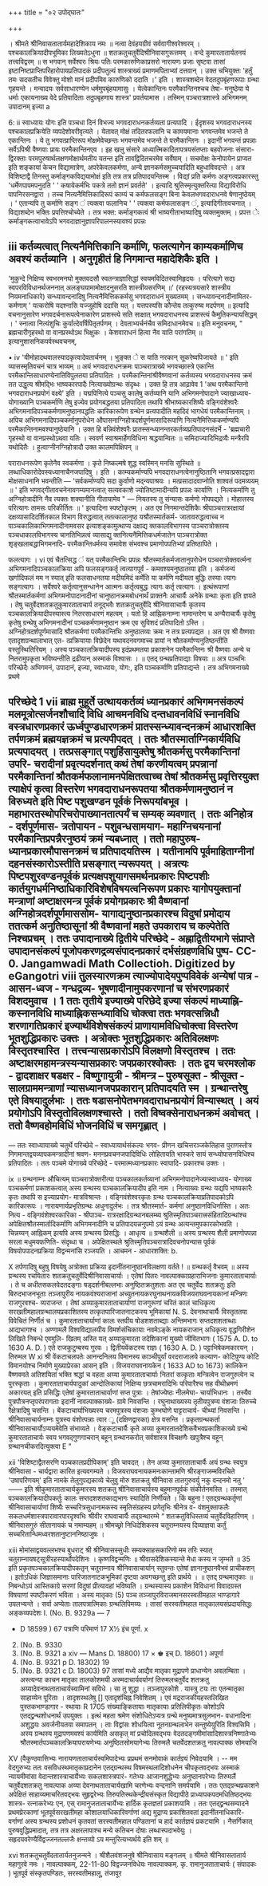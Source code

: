 +++
title = "०२ उपोद्घातः"

+++

। श्रीमते श्रीनिवासतातार्यमहादेशिकाय नमः ॥ 
नत्वा देवंहयग्रीवं सर्ववागीश्वरेश्वरम् । पश्चकालक्रियादीपभूमिका लिख्यतेऽधुना ॥ 
शतक्रतुचतुर्वेदिश्रीनिवासगुरूत्तमम् । वन्दे कुमारतातार्यतनयं तत्त्वविद्वरम् ॥ 
स भगवान् सर्वेश्वरः श्रियः पतिः परमकारुणिकाप्रसरो नारायणः प्रजाः सृष्टवा तासां इष्टानिष्टप्राप्तिपरिहारोपायप्रतिपादकं प्रदीपतुल्यं शास्त्राख्यं प्रमाणमपिताभ्यां दत्तवान् । उक्त चभियुक्तः 
'हर्तुं तमः सदसतीच विवेक्तु मोशो 
मानं प्रदीपमिव कारुणिको ददाति ।' 
इति । 
शास्त्रशब्देन वेदतदुपबृंहणरूपाः ग्रन्था गृहयन्ते । मन्वादयः सर्वसाधारण्येन धर्ममुपबृंहयामासुः । येत्वेकान्तिनः परमैकान्तिनश्चच तेषा- मनुष्ठेया ये धर्माः एकायनाख्य वेदे प्रतिपादिताः तदुपबृहणाय शास्त्र' प्रवर्तयामास । तस्मिन् पञ्चरात्रशास्त्रे अभिगमनम् उपादानम् इज्या 
a 
 
6: 
ii 
स्वाध्यायः योगः इति पञ्चधा दिनं विभज्य भगवदाराधनकर्तव्यता प्रत्यपादि । ईदृशस्य भगवदाराधनस्य पश्चकालप्रक्रियेति व्यपदेशोवरीवृत्यते । येतावत् मोक्षं तदितरफलानि च कामयमानाः भगवन्तमेव भजन्ते ते एकान्तिनः । ये तु भगवत्प्राप्तिरूप मोक्षमेवेच्छन्तः भगवन्तमेव भजन्ते ते परमैकान्तिनः । इदानीं भगवन्तं प्रपन्नाः सर्वेऽपिश्री वैष्णवाः प्रायः 
परमैकान्तिनएव । 
इह खलु संसारे अध्यात्मिकादितापत्रयसंतप्ताः बहवोजनाः संसारा- द्विरक्ताः परमपुरुषार्थलक्षणमोक्षार्थमतीय यतन्त इति तावद्विदितचरमेव सर्वेषाम् । सचमोक्षः केनोपायेन प्राप्यत इति शङ्कायां केचन विद्यामात्रेण, अपरेकेवलकर्मणा, अन्ये ज्ञानकर्मसमुच्चयादिति बहुधाविवदन्ते । अत्र विशिष्टाद्वै तिनस्तु कर्माङ्गकविद्ययामोक्षं इति तत्र तत्र प्रतिपादयन्तिस्म । विद्यां प्रति कर्मणः अङ्गत्वप्रकारस्तु 'धर्मेणपापमपनुदति ' ' कषायेकर्मभिः पकत्रे ततो ज्ञानं प्रवर्तते' । इत्यादि श्रुतिस्मृत्युक्तरित्या विद्याविरोधि पापनिरसनद्वारा । तच्च नित्यनैमित्तिकादिरूपं काम्यं च कर्मफलसङ्ग बिना केवलभगवदाराधनवे षेणानुष्ठेयम् । ' एतान्यपि तु कर्माणि सङ्ग 
 ं त्यक्त्वा फलानिच ' ' त्यक्त्वा कर्मफलासङ्ग ं, इत्यादिगीतावचनात् । विद्याशब्देन भक्तिः प्रपत्तिश्चोच्येते । 
तत्र भक्त: कर्माङ्गकत्वं श्री भाष्यगीताभाष्यादिषु व्यक्तमुक्तम् । प्रपत्त ेः कर्माङ्गकत्वाभावेऽपि भगवदाज्ञानुज्ञापरिपालनस्यावश्यं प्रपन्नः 
 
iii 
कर्तव्यत्वात् नित्यनैमित्तिकानि कर्माणि, फलत्यागेन काम्यकर्माणिच अवश्यं 
कर्तव्यानि । अनुगृहीतं हि निगमान्त महादेशिकैः 
इति । 
- 
'मुकुन्दे निक्षिप्य स्वभरमनघो मुक्तवदसौ 
स्वतन्त्राज्ञासिद्धां स्वयमविदितस्वामिहृदयः । परित्यागे सद्यः स्वपरविविधानर्थजननात् 
अलङ्घयामामोक्षादनुसरति शास्त्रीयसरणिम् ॥' 
(रहस्यत्रयसारे शास्त्रीय नियमनाधिकारे) 
सन्ध्यावन्दनादिषु 
नित्यनैमित्तिककर्मसु भगवदाराधनं मुख्यतमम् । सन्ध्यावन्दनादीनामितर- 
कर्मणाम् 
' यत्करोषि यदश्नासि यज्जुहोषि ददासि यत् । यत्तपस्यसि कौन्तेय तत्कुरुष्व मदर्पणम् ॥ 
इत्यादि वचनानुसारेण भगवदर्चनारूपत्वेनाकारेण प्राशस्त्ये सति साक्षात् भगवदाराधनस्य प्राशस्त्यं कैमुतिकन्यायसिद्धम् । 
' स्नात्वा नित्यंशुचिः कुर्यात्देवर्षिपितृतर्पणम् । 
देवताभ्यर्चनंचैव समिदाधानमेवच ॥ 
इति मनुवचनम्, 
" 
ब्रह्मचारीगृहस्थो वा वानप्रस्थोऽथ भिक्षुकः । केशवाराधनं हित्वा नैव याति परांगतिम् ॥ 
इत्यानुशासनिकपर्वस्थवचनम्, 
 
• 
iv 
'यीमोहादथवालस्यादकृत्वादेवतार्चनम् । 
भुङ्क्त े स याति नरकान् सूकरेष्वपिजायते ॥ ' 
इति व्यासस्मृतिवचनं चात्र भाव्यम् ॥ 
अयं भगवदाराधनक्रमः पाञ्चरात्राख्ये भगवच्छास्त्रे एकान्ति परमैकान्तिसाधारण्येनातिविपुलतया प्रतिपादितः । परमैकान्तिनांश्रीवैष्णवानां कर्तव्यस्य भगवदाराधनस्य क्रमं तत उद्धृत्य श्रीमद्भिः भाष्यकारपादैः नित्याख्योग्रन्थः संदृब्धः । उक्त हि तत्र आढ़ावेव 
1 
'अथ परमैकान्तिनो भगवदाराधनप्रयोगं वक्ष्ये' इति । 
यद्मपिनित्ये पञ्चसु कालेषु कर्तव्यानि यानि अभिगमनोपादाने ज्याखाध्याय- योगाख्यानि पञ्चकर्माणि तेषु इज्येव प्रयोगबद्धतया प्रतिपादिता तथापि श्रीभाष्यकारशिष्यैः वङ्गिवंशेश्वरैः अभिगमनादिपञ्चकर्मणामनुष्ठानपद्धतिः कारिकारूपेण ग्रन्थेन प्रत्यपादीति महदिदं भागधेयं परमैकान्तिनाम् । अपिच अभिगमनादिपञ्चकर्मानुपरोधेन औपासनाग्निहोत्रदर्शपूर्णमासादिरूपाणि नित्यनैमित्तिककर्माण्यपि परमैकान्तिनामवश्यानुष्ठेयानि । 
उक्त हि बन्निवंशेश्वरैः प्रातस्सन्ध्यानन्तरकर्तव्यप्रतिपादनसंदर्भे - 'ब्रह्मचारी गृहस्थो वा वानप्रस्थोऽथवा यतिः । 
स्ववर्ण स्वाश्रमार्हेणविधिना श्रद्धयान्वितः ॥ समिदाज्यादिभिद्रव्यैः मन्त्रैरपि यथोदितैः । हुत्वाग्नीनग्निहोत्रादौ उक्त कालमपिक्षिपन् ॥ 
 
पराराधनरूपेण कृतेनैव स्वकर्मणा । 
कृते निष्कल्मषे शुद्ध स्वस्मिन् मनसि सुस्थिते ॥ 
लब्धाधिकारोदेवस्यध्यानाचैनजपादिषु । 
इति । 
काम्यकर्माण्यपि भगवदाराधनत्वेनानुष्ठितानि भगवत्प्रसादद्वारा मोक्षसाधनानि 
भवन्तीति 
— 
'सर्वकर्माण्यपि सदा कुर्वाणो मद्न्यपाश्रयः । मत्प्रसादादवाप्नोति शाश्वतं पदमव्ययम् ॥ ' 
इति भगवद्गीतावचनेनावगम्यमानत्वात् सत्यवकाशे ज्योतिष्टामादीन्यपि प्रपन्नः कार्याणि । नित्यकर्माणि तु अग्निहोत्रादीनि नैव त्यक्तः शक्यानीति गीतायामेव 
" 
— 
नियतस्य तु संन्यासः कर्मणो नोपपद्यते । मोहात्तस्य परित्यागः तामसः परिकीर्तितः ॥ ' 
इत्यादिना स्पष्टोकृतम् । अत एव निगमान्तदेशिकैः श्रीपाञ्चरात्ररक्षायां दक्षव्यासादिदर्शितकाल विभाग विरुद्धत्वात् ततत्कालानुष्ठ यश्रौतस्मार्तकर्म- जातावरुद्धत्वाच्च न पाञ्चकालिकाभिगमनादीनामवसर इत्याशङ्कामुत्थाप्य दक्षाद्य क्तकालविभागस्य पाञ्चरात्रोक्तस्य पञ्चधाकालविभागस्य चानतिभिन्नत्वं व्यासाद्यु क्तनित्यनैमित्तिकधर्मजातेन पाञ्चरात्रोक्त शृङ्खलाबद्धाभिगमनादि- परमैकान्तिधर्मस्य समावेश संभवश्च प्रमाणोपपतिभ्यां प्रतिष्ठापिते । 
 
फलत्यागः । 
vi 
एवं चैतत्सिद्ध ं यत् परमैकान्तिभिः प्रपन्नः श्रौतस्मार्तकर्मजातानुपरोधेन पञ्चरात्रोक्तवर्त्मना अभिगमनादिपञ्चकालक्रिया अपि फलसङ्गकर्तृ त्वत्यागपूर्व - कमवश्यमनुष्ठातव्या इति । कर्मजन्यं खर्गादिफलं मम न स्यात् इति फलसाधनतया मदीयमिदं कर्मेति या कर्मणि मदीयता बुद्धिः तस्याः त्यागः सङ्गत्यागः । सर्वेश्वरे कर्तृत्वानुसन्धानेन आत्मनः कर्तृत्वबुद्धः त्यागः कर्तृ त्वत्यागः । इत्थंरूपाणां श्रौतस्मार्तकर्मणां अभिगमनोपादानादीनां चानुष्ठानक्रमबोधनार्थं प्राक्तनैः आचार्यैः अनेके ग्रन्थाः कृता इति ज्ञयते । तेषु चतुर्वेदशतक्रतुकुमारताताचार्य तनूद्भवैः शतक्रतुचतुर्वेदि श्रीनिवासाचार्यैः कृतस्य पञ्चकालक्रियादीपस्यास्त्य नितरसाधारणं महत्वम् । यतो हि आह्निकनाम्ना नामान्तरेण च अन्यैराचार्यैः कृतेषु 
कृतेषु ग्रन्थेषु अभिगमनादीनां पञ्चकर्मणामनुष्ठान क्रम एव सुविशदं प्रतिपादितो ऽस्ति । अग्निहोत्रदर्शपूर्णमासादि श्रौतकर्मणां परमैकान्तिभिः अनुष्ठातव्यः क्रमः न तत्र प्रत्यपद्यत । अत एव श्री वैष्णवाः एतादृशग्रन्थालाभात् एत- त्प्रक्रियायाः विछेदेन यथावदनवगमाच्च प्रायां न श्रौतकर्माण्यनुतिष्ठन्तीति वस्तुस्थितिरियम् । अस्य पञ्चकालक्रियादीपस्य इदंप्रथमतया प्रकाशनेन परमैकान्तिनः श्री वैष्णवाः अन्ये च नितरामुपकृता भविष्यन्तीति द्रढीयान् अस्माकं विश्वासः । 
॥ एतद् ग्रन्थप्रतिपाद्याः विषयाः ॥ 
अत्र पञ्चभिः परिच्छेदैः अभिगमनं, उपादानं, इज्या, स्वाध्यायः, योग:, इति पञ्चकर्माणि प्रतिपाद्यन्ते । तत्र अभिगमनाख्ये प्रथमे 
 
परिच्छेदे 
1 
vii 
ब्राह्म मुहूर्ते उत्थायकर्तव्यं ध्यानप्रकारं अभिगमनसंकल्पं मलमूत्रोत्सर्जनशौचादि विधि आचमनविधि दन्तधावनविधिं स्नानविधि वस्त्रधारणप्रकारं ऊर्ध्वपुण्डधारणक्रमं प्रातस्सन्ध्यावन्दनक्रमं आधारशक्ति तर्पणक्रमं ब्रह्मयज्ञक्रमं च प्रत्यपीपदत् । ततः श्रौतस्मार्ताग्निकार्यविधि प्रत्यपादयत् । तत्प्रसङ्गात् पशुहिंसायुक्तेषु श्रौतकर्मसु परमैकान्तिनां उपरि- चरादीनां प्रवृत्यदर्शनात् कथं तेषां करणीयत्वम् प्रपन्नानां परमैकान्तिनां श्रौतकर्मफलानामनपेक्षितत्वाच्च तेषां श्रौतकर्मसु प्रवृत्तिरयुक्त त्याक्षेपं कृत्वा विस्तरेण भगवदाराधनरूपतया श्रौतकर्मणामनुष्ठानं न विरुध्यते इति पिष्ट पशुखण्डन पूर्वकं निरूपयांबभूव । महाभारतस्थोपरिचरोपाख्यानतात्पर्यं च सम्यक् व्यवणात् । ततः अनिहोत्र - दर्शपूर्णमास- त्रतोपायन - पशुवन्धसामयाग- महाग्निचयनानां परमैकान्तिप्रपन्नैरनुष्ठयं क्रमं न्यबध्नात् । ततो महापुरुष- ध्यानप्रकारमौपासनक्रमं च प्रतिपादयतिस्म । यतीनामपि पूर्वमाहिताग्नीनां दहनसंस्कारोऽस्तीति प्रसङ्गात् न्यरूपयत् । 
अत्रत्यः पिष्टपशुरवण्डनपूर्वकं प्रत्यक्षपशुयागसमर्थनप्रकारः पिष्टपशीः कार्तयुगधर्मनिष्ठाधिकारिविशेषविषयत्वनिरूपण प्रकारः यागोपयुक्तानां मन्त्राणां अष्टाक्षरमन्त्र पूर्वकं प्रयोगप्रकारः श्री वैष्णवानां अग्निहोत्रदर्शपूर्णमाससोम- यागाद्यनुष्ठानप्रकारश्च विदुषां प्रमोदाय ततत्कर्म अनुतिष्ठासूनां श्री वैष्णवानां महते उपकाराय च कल्पेतेति निश्चप्रचम् । 
ततः उपादानाख्ये द्वितीये परिच्छेदे - अह्नाद्वितीयभागे संप्राप्ते उपादानसंकल्पं पूजोपकरणद्रव्यसंपादनप्रकारं दर्भसंग्रहणविधि पुष्प- 
CC-0. Jangamwadi Math Collectioh. Digitized by eGangotri 
viii 
तुलस्यारणक्रम त्याज्योपादेयपुप्पविवेकं अन्येषां पात्र - आसन-ध्वज - गन्धद्रव्य- भूषणादीनामुपकरणानां च संभरणप्रकारं विशदमुवाच । 
1 
ततः तृतीये इज्याख्ये परिछेदे इज्या संकल्पं माध्याह्नि- कस्नानविधि माध्याह्निकसन्ध्याविधि चोक्त्वा ततः भगवत्सन्निधौ शरणागतिप्रकारं इज्यार्थविशेषसंकल्पं प्राणायामविधिचोक्त्वा विस्तरेण भूतशुद्धिप्रकारः उक्तः । अत्रोक्तः भूतशुद्धिप्रकारः अतिविलक्षणः विस्तृतश्चास्ति । तत्त्वन्यासप्रकारोऽपि विलक्षणो विस्तृतश्च । ततः 
अष्टाक्षरमहामन्त्रस्यन्यासप्रकारः जपप्रकारश्वोक्तः । ततः द्वय चरमश्लोक - द्वादशाक्षर षडक्षर - विष्णुगायुत्री - श्रीमन्त्र – पुरुषसूक्त - श्रीसूक्त - सालग्राममन्त्राणां न्यासध्यानजपप्रकारान् प्रतिपादयति स्म । ग्रन्थान्तरेषु एते विषयादुर्लभाः । ततः षडासनोपेतभगवदाराधनप्रयोगं विन्यास्थत् । अयं प्रयोगोऽपि विस्तृतोविलक्षणश्चास्ते । ततो विष्वक्सेनाराधनक्रमं अवोचत् । ततो वैष्णवहोमविधिं भोजनविधिं च समगृह्णात् । 
- 
— 
ततः स्वाध्यायाख्ये चतुर्थे परिच्छेदे – स्वाध्यायार्थसंकल्पः भगव- प्रीणन खचित्तरञ्जकेतिहास पुराणस्तोत्र निगमान्तद्वयव्यापकमन्त्रादीनां श्रवण- मननप्रवचनजपादिविधिः लोहितायति भास्करे सायं सन्ध्योपासनविधिश्च प्रतिपादितः । 
ततः पञ्चमे योगाख्ये परिच्छेदे - परमात्मध्यानप्रकारः स्वापादि- 
प्रकारश्च उक्तः । 
 
ix 
॥ ग्रन्थनाम्नः औचित्यम् 
पाञ्चरात्रोक्तरीत्या पञ्चकालकर्तव्यानां अभिगमनोपादानेज्यास्वाध्याय- योगाख्य पञ्चकर्मणां प्रकाशकत्वात् अस्य ग्रन्थस्य पञ्चकालक्रियादीप इति नाम । नित्याख्यः ग्रन्थः यद्यपि भाष्यकारैः कृतः तथापि स इज्याप्रयोग- 
मात्रविश्रान्तः । वङ्गिवंशेश्वरकृतः ग्रन्थः पञ्चकालक्रियाप्रतिपादकोऽपि कारिकारूपः । नारायणार्यप्रभृतिग्रन्थः अधुनादुर्लभः । तत्र श्रौतस्मार्त- कर्मणां अनुष्ठानविधिर्नास्ति । अतः नित्य - वङ्गिवंशेश्वरकारिका - श्रीपाञ्च- रात्ररक्षादिग्रन्थानबलम्ब्य श्रुतिस्मृतिपाञ्चरात्त्रसंहितादिग्रन्थांश्च अपेक्षितश्रौतस्मार्तादिकर्माणि अभिगमनादीनि च प्रतिपादयन्ननुपमो ऽयं ग्रन्थः अत्यन्तमुपकारकोभवति । चिन्नय्यन् आह्निकम् इत्यपि अस्य ग्रन्थस्य प्रिसद्धिः । 
आधृत्य 
॥ ग्रन्थशैली ॥ 
अस्य ग्रन्थस्य शैली प्रमाणोपपन्ना सरला मधुमयफणिति- 
संदृब्धा च । अपेक्षितस्थले श्रुतिस्मृतिपञ्चरात्रादिवचनोपन्यास पूर्वकं 
विषयोपपादनप्रक्रिया विद्वन्मनांसि रञ्जयति । आचमन - आधारशक्ति: 
b. 
 
X 
तर्पणादिषु बहुषु विषयेषु अत्रोक्ता प्रक्रिया इदानींतनानुष्ठानविलक्षणा 
वर्तते ! 
॥ ग्रन्थकर्तृ वैभवम् ॥ 
अस्य ग्रन्थस्य रचयितारः शतक्रतुचतुर्वेदिश्रीनिवासाचार्याः । एतेषां पितरः नावल्पाक्काग्रहाराभिजनाः कुमारताताचार्याः । ते च अधीतसकलवेदतदङ्गाः षड्दर्शनीबल्लभाः अनुष्ठितक्रतुशताः अत एव चतुर्वेदः शतक्रतुः इति बिरुदभाजनभूताः तञ्जापुरीय नायकवंश्यराजानां अच्युतनायकरघुनाथनायकविजयराघवनायकानां मन्त्रिणः राजगुरवश्च- 
व्यराजन्त । तेषां अय्याकुमारताताचार्याणां राजगुरूणां चरितं कालं 
चाधिकृत्य सरखतीमहालग्रन्थालयप्रकाशितस्य तत्कृतपारिजातनाटकस्य भूमिकायां N. S. देवनाथाचार्यैः विस्तृततया विवेचितं निर्णीतं च । कुमारताताचार्याणां कालः स्तवीय षोडशशताब्द्याः अन्तिमभागः सप्तदशशताब्धाः आद्यभागश्च । अण्णामलै विश्वविद्यालयीय विमर्शसंचिकायाः 
नवमेऽङ्के नायकराजान् अधिकृत्य वृद्धगिरीशेन लिखिते निबन्धे एवमुलि- खितम् अस्ति यत् अय्याकुमारता तदेशिकानां मुख्यो जीवितभागः ( 1575 A. D. to 1630 A. D. ) एते राजकुटुम्बस्य गुरवः । द्वितीयवेंकटस्य राज्ञः ( 1630 A. D. ) पट्टाभिषेकमकारयन् । तिरुमल 
W 
xi 
श्री वेंकटाचलपतेः आनन्दनिलय विमानस्य काञ्चीपुर्यां वरदराजालये कल्याण- कोटिपुण्य कोटि विमानयोश्च निर्माणे मुख्याप्रेरका आसन् इति । 
विजयराघवनायकेन ( 1633 AD to 1673) कालिकेन वैष्णवमते 
अतिशयितां भक्ति श्रद्धां च वहता अय्या कुमारताताचार्याः नितरां सत्कृताः मन्त्रित्वेन राजगुरुत्वेन च पुरस्कृताः । कुमारताताचार्यपादुकां आन्दोलिकायां 
निक्षिप्य छत्रचामरादिभिः परिवारैश्च सह वीथीभ्रमणं अकारयत् इति प्रसिद्धिः 
एतेषां कुमारताताचार्याणां सप्त पुत्राः । तेषांज्येष्ठः नीलमेघा- चार्याभिधानः । तस्यैव पुत्रपौत्रनप्तृपरंपरागताः इदानीं नावल्पाक्काख्ये- ग्रामे निवसन्ति । रघुनाथाख्यस्य तृतीयपुत्रम्य वंशजाः तिरुच्चे रैक्षेत्रादिषु 
चसन्ति । बेंकटाचार्याभिख्यस्य चरमपुत्रस्य वंशजाः कुम्भघोणे पाट्टराचार्य- 
चीथ्यां निवसन्ति । श्रीनिवासाचार्यनाम्नः पुत्रस्य वंशोत्पन्नाः त्वार ू 
(दक्षिणद्वारका) क्षेत्र वसन्ति । 
प्रकृतग्रन्थकर्ता श्रीनिवासाचार्योऽप्ययमेवेति संभाव्यते । वेङ्कटाचार्यैः 
कृते अय्या कुमारतातदेशिकवैभवप्रकाशिकाख्ये ग्रन्थे कुमारताताचार्यः स्वय 
भगवद्गुणगाचरान् बहून् ग्रन्थानकरोत् सर्वशास्त्र विचक्षणैः खपुत्रैश्च 
वहून् ग्रन्थानचीकरदित्युक्त्वा 
E 
" 
 
xii 
'विशिष्टाद्वैतसरणि पञ्चकालप्रदीपिकाम्' 
इति चावदत् । तेन अय्या कुमारताताचार्यैः अयं ग्रन्थः स्वपुत्र श्रीनिवासा - चार्यद्वारा कारित इत्यवगम्यते । विजयराघवनायकमनःकान्तामणि श्रीरङ्गाजम्मविरचिते 'उषापरिणयम्' इति नामके तेलुगुपद्यकाव्ये 
चेलुवु मोरु शतक्रतु श्रीनिवास 
तातगुरुवर्यु नकु वन्दनमो नतु ' 
—— 
इति श्रीकुमारताताचार्यकुमारस्य शतक्रतु श्रीनिवासाचार्यस्य बहुमानपूर्वकं संकीर्तनमस्ति । तस्मात् पञ्चकालक्रियादीपकर्तुः कालः सप्तदशशतकाद्यभागः स्यादिति निर्णीयते । किं बहुना ! एतद्ग्रन्थकर्तृणां श्रीनिवासाचार्याणां शिष्यैः सच्चरित्रसुधानामकस्य स्मृतिसंग्रहस्य प्रणेतृभिः श्रीनेत्र व- वंशमुक्ताफलैः सकलधर्मशास्त्रपारावारपारदृश्वभिः श्रीवीर राघवाचार्यैः 
तद्ग्रन्थारम्भे 
“ 
शतक्रतुविधिस्तव्यं चतुर्वेदविहारिणम् । श्रीनिवासगुरुं सीतानायकं च नमाम्यहम् ॥ 
श्रीमच्छ्रो निधिदेशिकस्य चतुराम्नयस्य दिव्याज्ञया 
कर्तुं सच्चरितान्धिमध्वरशतानुष्टाननिष्ठाजुषः । 
 
xiii 
मोमांसाद्वयवल्लभश्च बुधराट् श्री श्रीनिवासस्सुधीः 
सम्यक्साहसकारिणो मम तरिः स्यात् 
चतुराम्नायषट्सूत्रीरहस्यार्थोपदेशिनः । 
कृष्णविद्वन्मणिः ॥ 
श्रीवासदेशिकस्यान्ते मेधा कस्य न जृम्भते ॥ 
35 
इति प्रकृतपञ्चकालक्रियादीपकतृन् चतुराम्नाय श्रीनिवासाचार्यान् स्तुवन्तः एतेषां ज्ञानानुष्ठानवैभवं प्राचीकशन् । इतोऽधिकं जिज्ञासमानाः पारिजातनाटकभूमिकां दृष्टवा अवगच्छन्तु इति प्रार्थये । 
॥ एतद् ग्रन्थमातृकाः ॥ 
निबन्धोऽयं आस्तिकाग्रे सरणां विदुषां प्रीत्यावहां भविष्यति । 
ग्रन्थस्यास्य प्रकाशेन विविधानां विवादग्रस्त विषयाणां स्पष्टीकरणं भविता । अस्य मातृकाः (5) पञ्च तञ्जापुरविराजमानसरस्वतीमहाल भाण्डागारे उपलभ्यन्ते । सर्वा अप्येताः तालपत्रात्मिकाः ग्रन्थलिपिमय्यः । तासां सरस्वतीमहाल मातृकालयसंप्रदायसिद्धः अङ्कव्यपदेशः 
I. (No. B. 9329a 
— 
7 
- D 18599 ) 67 पत्राणि 
परिमाणं 17 X1⁄2 इंच पूर्णा. 
x 
 
2. (No. B. 9330 
3. (No. B. 9321 a 
xiv 
— 
Mans 
D. 18800) 17 × ♚ इच् 
D. 18601 ) अपूर्णा 
4. (No. B. 9321 p 
D. 18302) 
19 
5. (No. B. 9321 c 
D. 18003) 
97 
तासां मध्ये आद्यैव मातृका मुद्रापणे प्राधान्येन अवलम्बिता । अस्त्यन्या 
काचन मातृका तालकोशमयी अस्मदाचार्यवर्याणां तिरुमलचतुर्वेद शतक्रतु अय्यादेवनाथताताचार्यस्वामिनां सविधे । सा तु शुद्धा । तञ्जापुरकोशे 
. 
यास्त्रु टयः ताः एतन्मातृका साहाय्येन पूरिताः । तादृशस्थलेषु [] एतादृशंचिह्न निवेशितम् । एवं मद्रराजकीयहस्तलिखित पुस्तकभाण्डागार - स्थायाः R 1705 संख्याङ्कितायाः मातृकायाः प्रतिलिपीकृतः कोशोऽपि एतद्द्व्रन्थशोधनार्थं उपयुक्तः । 
इत्थं महता श्रमेण संशोधितेऽप्यत्र ग्रन्थे मनुष्यमात्रसुलभान- वधानादिना अशुद्धयः अवर्जनीयतया समापतन् । 
ताः विद्वांसः 
शोधयित्वा नूतनग्रन्थलाभेन सन्तुष्येयुरिति विश्वसिमि । 
अस्य ग्रन्थस्य मुद्रापणमवश्यं कार्यमिति असकृत् मां प्रचोदितवद्भयः वेदतदङ्गमीमांसादिशास्त्रनिष्णातेभ्यः श्रौतस्मार्तपञ्चकालक्रियापरायणेभ्यः अनुष्ठितसोमयागेभ्यः तिरुमलै चतर्वेदशतक्रतु नावल्पाक्क सोमयाजि 
 
XV 
(वैकुण्ठवासिभ्यः 
नारायणताताचार्यस्वमिपादेभ्यः प्रप्रथमं सनमोवाकं कार्तज्ञ्यं निवेदयामि । -- 
मम वेदगुरुभ्यः 
ततः वसविधस्थमातृकाप्रदानेन एतद्ग्रन्थस्थ विषमस्थलादिशोधनेन चीपकृतवद्भयः अस्माकं न्यायमीमांसा वेदान्तशास्त्राचार्येभ्यः सकलशास्त्रपारं- 
गतेभ्यः आजानशुद्धेभ्यः अनुष्ठानपरेभ्यः तिरुमलैं चतुर्वेदशतक्रतु नावल्पाक 
अय्या देवनाथताताचार्यखामि चरणेभ्यः वन्दनानि समर्पयामि । 
ततः एतद्ग्रन्थप्रकाशने अपेक्षितं साहाय्यमाचरितवद्भयः सुहृद्वरेभ्यः 
तिरुपतिस्थकेन्द्रीयसंस्कृत विद्यापीठे 
प्राध्यापकपदमधितिष्ठद्भयः शास्त्र- 
रत्नाकरेभ्यः एन्. एस् रामानुजताताचार्येभ्यः हार्दिक कृतज्ञतां प्रकाशयामि । 
ततः एतद्द्व्रन्थसम्पादने प्रथमप्रेरकाणां भूतपूर्वसरखतीमहा कोशालयाधिकारिवर्गाणां अद्य मुद्राप्य प्रकाशितवतां इदानींतनाधिकारि- 
वर्गाणां अस्य ग्रन्थस्य प्रशोधनं कृतवतां सरस्वतीमहाल पण्डितानां च हार्द कार्तज्ञयं प्रकटयामि । 
नैसर्गिकात् पुरुषवुद्धिप्रमादात्, तत्र तत्र अक्षरलापाश्च मन्ये कतिचन 
दोषाः लब्धास्पदाभवेयुः । सहृदयवरेण्यैर्विद्वज्जनतल्लजैः क्षन्तव्यो ऽय 
मन्तुरित्यभ्यर्थये इति शम् ॥ 
 
xvi 
शतक्रतुचतुर्वेदतातार्यतनुजन्मने । 
श्रीशैलवंशजनुषे श्रीनिवासाय मङ्गलम् ॥ 
श्रीमते श्रीनिवासतातार्य महागुरवे नमः । 
नावल्पाक्कम्, 
22-11-80 
विद्वज्जनविधेयः 
नावल्पाक्कम्. कृ. रामानुजताताचार्यः ( संपादकः ) 
भूतपूर्व संस्कृतपण्डितः, सरस्वतीमहालू, तंजावूर 
